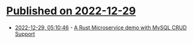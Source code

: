 # [Published on 2022-12-29](index.md)

* [2022-12-29, 05:10:46](https://lobste.rs/s/jwxkbx/rust_microservice_demo_with_mysql_crud) - [A Rust Microservice demo with MySQL CRUD Support](https://github.com/second-state/microservice-rust-mysql)
